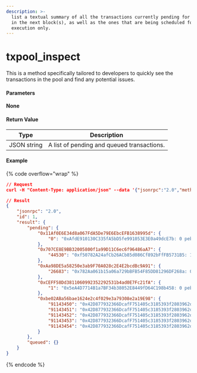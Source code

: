 ```yaml
---
description: >-
  list a textual summary of all the transactions currently pending for inclusion
  in the next block(s), as well as the ones that are being scheduled for future
  execution only.
---
```


# txpool\_inspect

This is a method specifically tailored to developers to quickly see the transactions in the pool and find any potential issues.

#### **Parameters**

**None**

#### **Return Value**

| Type        | Description                                |
| ----------- | ------------------------------------------ |
| JSON string | A list of pending and queued transactions. |

#### Example

{% code overflow="wrap" %}
```json
// Request
curl -H "Content-Type: application/json" --data '{"jsonrpc":"2.0","method":"txpool_inspect","id":1}' https://klaytn.blockpi.network/v1/rpc/your-api-key

// Result
{
    "jsonrpc": "2.0",
    "id": 1,
    "result": {
        "pending": {
            "0x11Af0E6E34d8a067FdA5De79E6EbcEFB1638995d": {
                "0": "0xAfdE910130C335fA5bD5fe991053E3E0a49dcE7b: 0 peb + 300000 gas × 50000000000 peb"
            },
            "0x707CE8E9BB32005800f1a99D11C6ec6f96486aA7": {
                "44530": "0xf50782A24afCb26ACb85d086Cf892bFfFB5731B5: 100000000000000000000 peb + 200000000 gas × 50000000000 peb"
            },
            "0xAa98DE5a58250e3ab9F70A028c2E4E2bcdBc9A91": {
                "26683": "0x782Aa061b15a06a729bBFB54F85DD81296DF268a: 0 peb + 3960000 gas × 50000000000 peb"
            },
            "0xCEFF58Dd3811060992352292531b4ad0E7Fc21fA": {
                "1": "0x5eA4D7714B1a7BF34b38052E8449fD64C198b458: 0 peb + 197868 gas × 50000000000 peb"
            },
            "0xbe02ABa56bae1624e2c4f029e3a79308e2a19E98": {
                "91143450": "0x42D877932366DcafF751405c3185393f2803962d: 0 peb + 1000000 gas × 750000000000 peb",
                "91143451": "0x42D877932366DcafF751405c3185393f2803962d: 0 peb + 1000000 gas × 750000000000 peb",
                "91143452": "0x42D877932366DcafF751405c3185393f2803962d: 0 peb + 1000000 gas × 750000000000 peb",
                "91143453": "0x42D877932366DcafF751405c3185393f2803962d: 0 peb + 1000000 gas × 750000000000 peb",
                "91143454": "0x42D877932366DcafF751405c3185393f2803962d: 0 peb + 1000000 gas × 750000000000 peb"
            }
        },
        "queued": {}
    }
}
```
{% endcode %}

